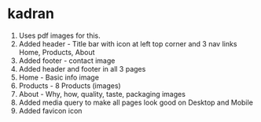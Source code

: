 # kadran

1. Uses pdf images for this.
2. Added header - Title bar with icon at left top corner and 3 nav links Home, Products, About 
3. Added footer - contact image
4. Added header and footer in all 3 pages
5. Home - Basic info image
6. Products - 8 Products (images)
7. About - Why, how, quality, taste, packaging images
8. Added media query to make all pages look good on Desktop and Mobile
9. Added favicon icon
